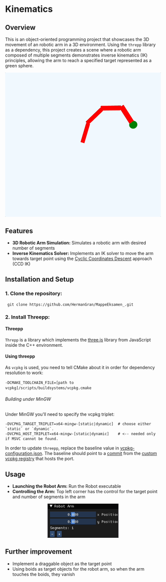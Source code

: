# Kinematics

## Overview
This is an object-oriented programming project that showcases the 3D movement of an robotic arm
in a 3D environment. Using the `threpp` library as a dependency, this project creates a 
scene where a robotic arm composed of multiple segments demonstrates inverse kinematics (IK)
principles, allowing the arm to reach a specified target represented as a green sphere. 

![](data/RobotArmDemo.gif)

## Features
* **3D Robotic Arm Simulation:** Simulates a robotic arm with desired number of segments
* **Inverse Kinematics Solver:** Implements an IK solver to move the arm 
towards target point using the [Cyclic Coordinates Descent](http://rodolphe-vaillant.fr/entry/114/cyclic-coordonate-descent-inverse-kynematic-ccd-ik)
approach (CCD IK)

## Installation and Setup
### 1. **Clone the repository:**
   ``` 
    git clone https://github.com/HermanGran/MappeEksamen_.git
   ```
### 2. **Install Threepp:**

#### Threepp
`Threpp` is a library which implements the [three.js](https://threejs.org) library from JavaScript
inside the C++ environment. 

#### Using threepp
As `vcpkg` is used, you need to tell CMake about it in order for dependency resolution to work:

`-DCMAKE_TOOLCHAIN_FILE=[path to vcpkg]/scripts/buildsystems/vcpkg.cmake`

###### Building under MinGW

Under MinGW you'll need to specify the vcpkg triplet:
```shell
-DVCPKG_TARGET_TRIPLET=x64-mingw-[static|dynamic]  # choose either `static` or `dynamic`.
-DVCPKG_HOST_TRIPLET=x64-mingw-[static|dynamic]    # <-- needed only if MSVC cannot be found. 
```

In order to update `threepp`, replace the baseline value in [vcpkg-configuration.json](vcpkg-configuration.json).
The baseline should point to a [commit](https://github.com/Ecos-platform/vcpkg-registry/commits/main)
from the [custom vcpkg registry](https://github.com/Ecos-platform/vcpkg-registry) that hosts the port.

## Usage
* **Launching the Robot Arm:** Run the Robot executable
* **Controlling the Arm:** Top left corner has the control for the target point and number of segments in the arm

<p align="center">
  <img src="data/RobotArmControls.gif" />
</p>

## Further improvement
* Implement a draggable object as the target point
* Using boids as target objects for the robot arm, so when the arm touches the boids, they vanish